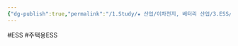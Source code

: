 ```yaml
---
{"dg-publish":true,"permalink":"/1.Study/★ 산업/이차전지, 배터리 산업/3.ESS/주택용 ESS/","created":"2024-11-20T21:02:27.652+09:00","updated":"2025-06-26T16:46:28.333+09:00"}
---
```


#ESS #주택용ESS 